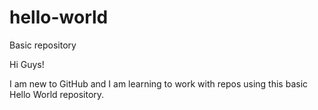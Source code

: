 # hello-world
Basic repository

Hi Guys!

I am new to GitHub and I am learning to work with repos using this basic Hello World repository.
